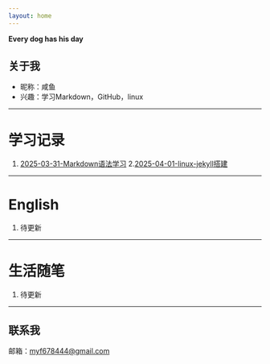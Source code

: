 ```yaml
---
layout: home
---
```


**Every dog has his day**
## 关于我

- 昵称：咸鱼
- 兴趣：学习Markdown，GitHub，linux

---

# **学习记录**

1. [2025-03-31-Markdown语法学习](https://myf678444.github.io/2025/03/31/markdown.html)
2.[2025-04-01-linux-jekyll搭建](https://myf678444.github.io/2025/04/01/linux-jekyll.html)
---

# **English**

1. 待更新

---

# **生活随笔**

1. 待更新

---

## 联系我

邮箱：[myf678444@gmail.com](mailto:myf678444@gmail.com)
